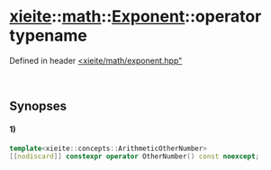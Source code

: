 # [xieite](../../../../../../xieite.md)\:\:[math](../../../../../../math.md)\:\:[Exponent<Number>](../../../../exponent.md)\:\:operator typename
Defined in header [<xieite/math/exponent.hpp"](../../../../../../../include/xieite/math/exponent.hpp)

&nbsp;

## Synopses
#### 1)
```cpp
template<xieite::concepts::ArithmeticOtherNumber>
[[nodiscard]] constexpr operator OtherNumber() const noexcept;
```
